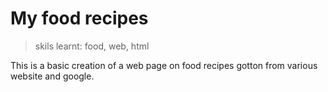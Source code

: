 # My food recipes
> skils learnt: food, web, html

 This is a basic creation of a web page on food recipes gotton from various website and google.
